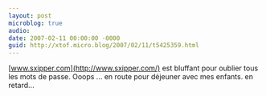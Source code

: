 ```yaml
---
layout: post
microblog: true
audio: 
date: 2007-02-11 00:00:00 -0000
guid: http://xtof.micro.blog/2007/02/11/t5425359.html
---
```

[www.sxipper.com](http://www.sxipper.com/) est bluffant pour oublier tous les mots de passe. Ooops ... en route pour déjeuner avec mes enfants. en retard...
